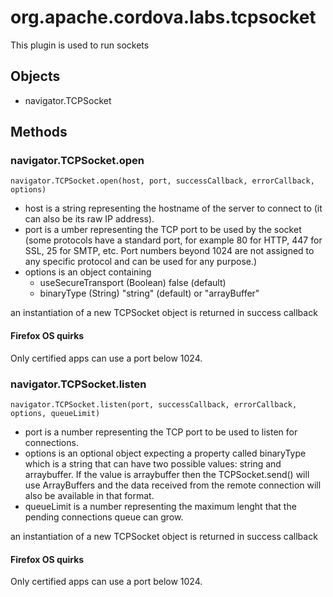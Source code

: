<!---
    Licensed to the Apache Software Foundation (ASF) under one
    or more contributor license agreements.  See the NOTICE file
    distributed with this work for additional information
    regarding copyright ownership.  The ASF licenses this file
    to you under the Apache License, Version 2.0 (the
    "License"); you may not use this file except in compliance
    with the License.  You may obtain a copy of the License at

      http://www.apache.org/licenses/LICENSE-2.0

    Unless required by applicable law or agreed to in writing,
    software distributed under the License is distributed on an
    "AS IS" BASIS, WITHOUT WARRANTIES OR CONDITIONS OF ANY
    KIND, either express or implied.  See the License for the
    specific language governing permissions and limitations
    under the License.
-->

# org.apache.cordova.labs.tcpsocket

This plugin is used to run sockets

## Objects

- navigator.TCPSocket

## Methods

### navigator.TCPSocket.open

	navigator.TCPSocket.open(host, port, successCallback, errorCallback, options)


- host is a string representing the hostname of the server to connect to (it can also be its raw IP address).
- port is a umber representing the TCP port to be used by the socket (some protocols have a standard port, for example 80 for HTTP, 447 for SSL, 25 for SMTP, etc. Port numbers beyond 1024 are not assigned to any specific protocol and can be used for any purpose.)
- options is an object containing
	- useSecureTransport (Boolean) false (default)
	- binaryType (String) "string" (default) or "arrayBuffer"

an instantiation of a new TCPSocket object is returned in success callback

#### Firefox OS quirks

Only certified apps can use a port below 1024.

### navigator.TCPSocket.listen

	navigator.TCPSocket.listen(port, successCallback, errorCallback, options, queueLimit)

- port is a number representing the TCP port to be used to listen for connections. 
- options is an optional object expecting a property called binaryType which is a string that can have two possible values: string and arraybuffer. If the value is arraybuffer then the TCPSocket.send() will use ArrayBuffers and the data received from the remote connection will also be available in that format.
- queueLimit is a number representing the maximum lenght that the pending connections queue can grow.

an instantiation of a new TCPSocket object is returned in success callback

#### Firefox OS quirks

Only certified apps can use a port below 1024.

